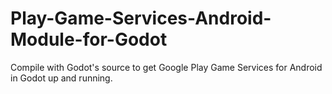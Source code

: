 # Play-Game-Services-Android-Module-for-Godot
Compile with Godot's source to get Google Play Game Services for Android in Godot up and running.
